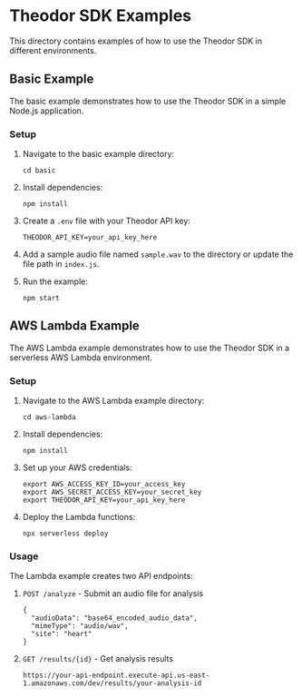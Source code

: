 # Theodor SDK Examples

This directory contains examples of how to use the Theodor SDK in different environments.

## Basic Example

The basic example demonstrates how to use the Theodor SDK in a simple Node.js application.

### Setup

1. Navigate to the basic example directory:
   ```
   cd basic
   ```

2. Install dependencies:
   ```
   npm install
   ```

3. Create a `.env` file with your Theodor API key:
   ```
   THEODOR_API_KEY=your_api_key_here
   ```

4. Add a sample audio file named `sample.wav` to the directory or update the file path in `index.js`.

5. Run the example:
   ```
   npm start
   ```

## AWS Lambda Example

The AWS Lambda example demonstrates how to use the Theodor SDK in a serverless AWS Lambda environment.

### Setup

1. Navigate to the AWS Lambda example directory:
   ```
   cd aws-lambda
   ```

2. Install dependencies:
   ```
   npm install
   ```

3. Set up your AWS credentials:
   ```
   export AWS_ACCESS_KEY_ID=your_access_key
   export AWS_SECRET_ACCESS_KEY=your_secret_key
   export THEODOR_API_KEY=your_api_key_here
   ```

4. Deploy the Lambda functions:
   ```
   npx serverless deploy
   ```

### Usage

The Lambda example creates two API endpoints:

1. `POST /analyze` - Submit an audio file for analysis
   ```
   {
     "audioData": "base64_encoded_audio_data",
     "mimeType": "audio/wav",
     "site": "heart"
   }
   ```

2. `GET /results/{id}` - Get analysis results
   ```
   https://your-api-endpoint.execute-api.us-east-1.amazonaws.com/dev/results/your-analysis-id
   ```
